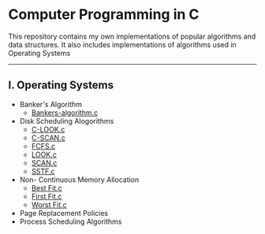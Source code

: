 # Computer Programming in C

This repository contains my own implementations of popular algorithms and data structures. It also includes implementations of algorithms used in Operating Systems

---

## I. Operating Systems
* Banker's Algorithm
  * [Bankers-algorithm.c](https://github.com/ChristeenTJose/Computer-Programming-in-C/blob/master/Operating%20Systems/Bankers%20Algorithm/Bankers-algorithm.c)
* Disk Scheduling Alogorithms
  * [C-LOOK.c](https://github.com/ChristeenTJose/Computer-Programming-in-C/blob/master/Operating%20Systems/Disk%20Scheduling%20alogorithms/C-LOOK.c)
  * [C-SCAN.c](https://github.com/ChristeenTJose/Computer-Programming-in-C/blob/master/Operating%20Systems/Disk%20Scheduling%20alogorithms/C-SCAN.c)
  * [FCFS.c](https://github.com/ChristeenTJose/Computer-Programming-in-C/blob/master/Operating%20Systems/Disk%20Scheduling%20alogorithms/FCFS.c)
  * [LOOK.c](https://github.com/ChristeenTJose/Computer-Programming-in-C/blob/master/Operating%20Systems/Disk%20Scheduling%20alogorithms/LOOK.c)
  * [SCAN.c](https://github.com/ChristeenTJose/Computer-Programming-in-C/blob/master/Operating%20Systems/Disk%20Scheduling%20alogorithms/SCAN.c)
  * [SSTF.c](https://github.com/ChristeenTJose/Computer-Programming-in-C/blob/master/Operating%20Systems/Disk%20Scheduling%20alogorithms/SSTF.c)
* Non- Continuous Memory Allocation
  * [Best Fit.c](https://github.com/ChristeenTJose/Computer-Programming-in-C/blob/master/Operating%20Systems/Non-%20Continuous%20memory%20allocation/Best%20Fit.c)
  * [First Fit.c](https://github.com/ChristeenTJose/Computer-Programming-in-C/blob/master/Operating%20Systems/Non-%20Continuous%20memory%20allocation/First%20Fit.c)
  * [Worst Fit.c](https://github.com/ChristeenTJose/Computer-Programming-in-C/blob/master/Operating%20Systems/Non-%20Continuous%20memory%20allocation/Worst%20Fit.c)
* Page Replacement Policies
* Process Scheduling Algorithms
